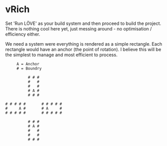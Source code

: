 vRich
=====

Set 'Run LÖVE' as your build system and then proceed to build the project. There is nothing cool here yet, just messing around - no optimisation / efficiency either.

We need a system were everything is rendered as a simple rectangle. Each rectangle would have an anchor (the point of rotation). I believe this will be the simplest to manage and most efficient to process.

```
     A = Anchor
     # = Boundry

          # # #
          #   #
          #   #
          # A #
          # # #

# # # # #       # # # # #
#     A #       # A     #
# # # # #       # # # # #

          # # #
          # A #
          #   #
          #   #
          # # #
```
